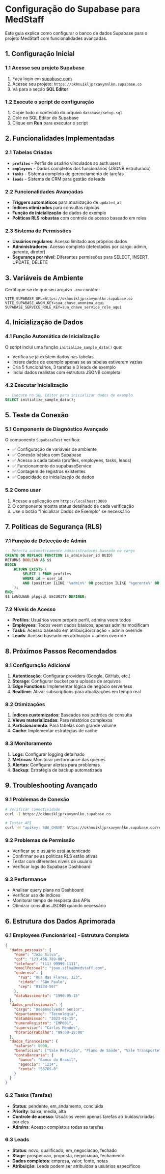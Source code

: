 # Configuração do Supabase para MedStaff

Este guia explica como configurar o banco de dados Supabase para o projeto MedStaff com funcionalidades avançadas.

## 1. Configuração Inicial

### 1.1 Acesse seu projeto Supabase
1. Faça login em [supabase.com](https://supabase.com)
2. Acesse seu projeto: `https://okhnuikljprxavymnlkn.supabase.co`
3. Vá para a seção **SQL Editor**

### 1.2 Execute o script de configuração
1. Copie todo o conteúdo do arquivo `database/setup.sql`
2. Cole no SQL Editor do Supabase
3. Clique em **Run** para executar o script

## 2. Funcionalidades Implementadas

### 2.1 Tabelas Criadas
- **`profiles`** - Perfis de usuário vinculados ao auth.users
- **`employees`** - Dados completos dos funcionários (JSONB estruturado)
- **`tasks`** - Sistema completo de gerenciamento de tarefas
- **`leads`** - Sistema de CRM para gestão de leads

### 2.2 Funcionalidades Avançadas
- **Triggers automáticos** para atualização de `updated_at`
- **Índices otimizados** para consultas rápidas
- **Função de inicialização** de dados de exemplo
- **Políticas RLS robustas** com controle de acesso baseado em roles

### 2.3 Sistema de Permissões
- **Usuários regulares**: Acesso limitado aos próprios dados
- **Administradores**: Acesso completo (detectados por cargo: admin, gerente, diretor)
- **Segurança por nível**: Diferentes permissões para SELECT, INSERT, UPDATE, DELETE

## 3. Variáveis de Ambiente

Certifique-se de que seu arquivo `.env` contém:

```env
VITE_SUPABASE_URL=https://okhnuikljprxavymnlkn.supabase.co
VITE_SUPABASE_ANON_KEY=sua_chave_anonima_aqui
SUPABASE_SERVICE_ROLE_KEY=sua_chave_service_role_aqui
```

## 4. Inicialização de Dados

### 4.1 Função Automática de Inicialização
O script inclui uma função `initialize_sample_data()` que:
- Verifica se já existem dados nas tabelas
- Insere dados de exemplo apenas se as tabelas estiverem vazias
- Cria 5 funcionários, 3 tarefas e 3 leads de exemplo
- Inclui dados realistas com estrutura JSONB completa

### 4.2 Executar Inicialização
```sql
-- Execute no SQL Editor para inicializar dados de exemplo
SELECT initialize_sample_data();
```

## 5. Teste da Conexão

### 5.1 Componente de Diagnóstico Avançado
O componente `SupabaseTest` verifica:
- ✅ Configuração de variáveis de ambiente
- ✅ Conexão básica com Supabase
- ✅ Acesso a cada tabela (profiles, employees, tasks, leads)
- ✅ Funcionamento do supabaseService
- ✅ Contagem de registros existentes
- ✅ Capacidade de inicialização de dados

### 5.2 Como usar
1. Acesse a aplicação em `http://localhost:3000`
2. O componente mostra status detalhado de cada verificação
3. Use o botão "Inicializar Dados de Exemplo" se necessário

## 7. Políticas de Segurança (RLS)

### 7.1 Função de Detecção de Admin
```sql
-- Detecta automaticamente administradores baseado no cargo
CREATE OR REPLACE FUNCTION is_admin(user_id UUID)
RETURNS BOOLEAN AS $$
BEGIN
    RETURN EXISTS (
        SELECT 1 FROM profiles 
        WHERE id = user_id 
        AND (position ILIKE '%admin%' OR position ILIKE '%gerente%' OR position ILIKE '%diretor%')
    );
END;
$$ LANGUAGE plpgsql SECURITY DEFINER;
```

### 7.2 Níveis de Acesso
- **Profiles**: Usuários veem próprio perfil, admins veem todos
- **Employees**: Todos veem dados básicos, apenas admins modificam
- **Tasks**: Acesso baseado em atribuição/criação + admin override
- **Leads**: Acesso baseado em atribuição + admin override

## 8. Próximos Passos Recomendados

### 8.1 Configuração Adicional
1. **Autenticação**: Configurar providers (Google, GitHub, etc.)
2. **Storage**: Configurar bucket para uploads de arquivos
3. **Edge Functions**: Implementar lógica de negócio serverless
4. **Realtime**: Ativar subscriptions para atualizações em tempo real

### 8.2 Otimizações
1. **Índices customizados**: Baseados nos padrões de consulta
2. **Views materializadas**: Para relatórios complexos
3. **Particionamento**: Para tabelas com grande volume
4. **Cache**: Implementar estratégias de cache

### 8.3 Monitoramento
1. **Logs**: Configurar logging detalhado
2. **Métricas**: Monitorar performance das queries
3. **Alertas**: Configurar alertas para problemas
4. **Backup**: Estratégia de backup automatizada

## 9. Troubleshooting Avançado

### 9.1 Problemas de Conexão
```bash
# Verificar conectividade
curl -I https://okhnuikljprxavymnlkn.supabase.co

# Testar API
curl -H "apikey: SUA_CHAVE" https://okhnuikljprxavymnlkn.supabase.co/rest/v1/employees
```

### 9.2 Problemas de Permissão
- Verificar se o usuário está autenticado
- Confirmar se as políticas RLS estão ativas
- Testar com diferentes níveis de usuário
- Verificar logs do Supabase Dashboard

### 9.3 Performance
- Analisar query plans no Dashboard
- Verificar uso de índices
- Monitorar tempo de resposta das APIs
- Otimizar consultas JSONB quando necessário

## 6. Estrutura dos Dados Aprimorada

### 6.1 Employees (Funcionários) - Estrutura Completa
```json
{
  "dados_pessoais": {
    "nome": "João Silva",
    "cpf": "123.456.789-00",
    "telefone": "(11) 99999-1111",
    "emailPessoal": "joao.silva@medstaff.com",
    "endereco": {
      "rua": "Rua das Flores, 123",
      "cidade": "São Paulo",
      "cep": "01234-567"
    },
    "dataNascimento": "1990-05-15"
  },
  "dados_profissionais": {
    "cargo": "Desenvolvedor Senior",
    "departamento": "Tecnologia",
    "dataAdmissao": "2023-01-15",
    "numeroRegistro": "EMP001",
    "supervisor": "Carlos Mendes",
    "horarioTrabalho": "09:00-18:00"
  },
  "dados_financeiros": {
    "salario": 8000,
    "beneficios": ["Vale Refeição", "Plano de Saúde", "Vale Transporte"],
    "contaBancaria": {
      "banco": "Banco do Brasil",
      "agencia": "1234",
      "conta": "56789-0"
    }
  }
}
```

### 6.2 Tasks (Tarefas)
- **Status**: pendente, em_andamento, concluida
- **Priority**: baixa, media, alta
- **Controle de acesso**: Usuários veem apenas tarefas atribuídas/criadas por eles
- **Admins**: Acesso completo a todas as tarefas

### 6.3 Leads
- **Status**: novo, qualificado, em_negociacao, fechado
- **Stage**: prospeccao, proposta, negociacao, fechamento
- **Dados completos**: empresa, valor, fonte, notas
- **Atribuição**: Leads podem ser atribuídos a usuários específicos